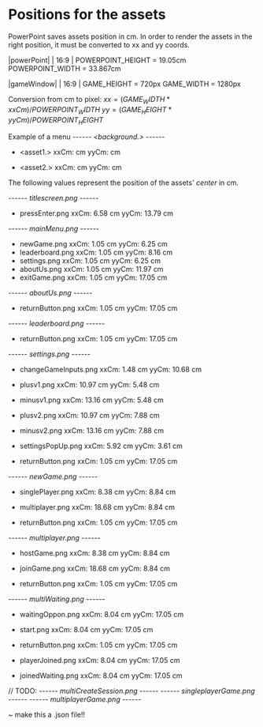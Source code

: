 # Positions for the assets

PowerPoint saves assets position in cm. In order to render the assets in the right
position, it must be converted to xx and yy coords.

|powerPoint|
| 16:9 |
POWERPOINT_HEIGHT = 19.05cm
POWERPOINT_WIDTH = 33.867cm

|gameWindow|
| 16:9 | GAME_HEIGHT = 720px
GAME_WIDTH = 1280px

Conversion from cm to pixel:
$xx = (GAME_WIDTH * xxCm) / POWERPOINT_WIDTH$
$yy = (GAME_HEIGHT *yyCm ) / POWERPOINT_HEIGHT$

Example of a menu
---_--- <background.<fileType>> ---_---

- <asset1.<fileType>>
  xxCm: <xxCm> cm
  yyCm: <yyCm> cm

- <asset2.<fileType>>
  xxCm: <xxCm> cm
  yyCm: <yyCm> cm

The following values represent the position of the assets' _center_ in cm.

---_--- titlescreen.png ---_---

- pressEnter.png
  xxCm: 6.58 cm
  yyCm: 13.79 cm

---_--- mainMenu.png ---_---

- newGame.png
  xxCm: 1.05 cm
  yyCm: 6.25 cm
- leaderboard.png
  xxCm: 1.05 cm
  yyCm: 8.16 cm
- settings.png
  xxCm: 1.05 cm
  yyCm: 6.25 cm
- aboutUs.png
  xxCm: 1.05 cm
  yyCm: 11.97 cm
- exitGame.png
  xxCm: 1.05 cm
  yyCm: 17.05 cm

---_--- aboutUs.png ---_---

- returnButton.png
  xxCm: 1.05 cm
  yyCm: 17.05 cm

---_--- leaderboard.png ---_---

- returnButton.png
  xxCm: 1.05 cm
  yyCm: 17.05 cm

---_--- settings.png ---_---

- changeGameInputs.png
  xxCm: 1.48 cm
  yyCm: 10.68 cm

- plusv1.png
  xxCm: 10.97 cm
  yyCm: 5.48 cm

- minusv1.png
  xxCm: 13.16 cm
  yyCm: 5.48 cm

- plusv2.png
  xxCm: 10.97 cm
  yyCm: 7.88 cm

- minusv2.png
  xxCm: 13.16 cm
  yyCm: 7.88 cm

- settingsPopUp.png
  xxCm: 5.92 cm
  yyCm: 3.61 cm

- returnButton.png
  xxCm: 1.05 cm
  yyCm: 17.05 cm

---_--- newGame.png ---_---

- singlePlayer.png
  xxCm: 8.38 cm
  yyCm: 8.84 cm

- multiplayer.png
  xxCm: 18.68 cm
  yyCm: 8.84 cm

- returnButton.png
  xxCm: 1.05 cm
  yyCm: 17.05 cm

---_--- multiplayer.png ---_---

- hostGame.png
  xxCm: 8.38 cm
  yyCm: 8.84 cm

- joinGame.png
  xxCm: 18.68 cm
  yyCm: 8.84 cm

- returnButton.png
  xxCm: 1.05 cm
  yyCm: 17.05 cm

---_--- multiWaiting.png ---_---

- waitingOppon.png
  xxCm: 8.04 cm
  yyCm: 17.05 cm

- start.png
  xxCm: 8.04 cm
  yyCm: 17.05 cm

- returnButton.png
  xxCm: 1.05 cm
  yyCm: 17.05 cm
- playerJoined.png
  xxCm: 8.04 cm
  yyCm: 17.05 cm

- joinedWaiting.png
  xxCm: 8.04 cm
  yyCm: 17.05 cm

// TODO:
---_--- multiCreateSession.png ---_---
---_--- singleplayerGame.png ---_---
---_--- multiplayerGame.png ---_---

~ make this a .json file!!


